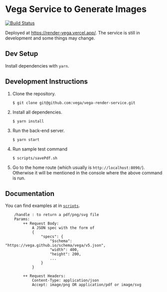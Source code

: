 # Vega Service to Generate Images

[![Build Status](https://github.com/vega/vega-render-service/workflows/Test/badge.svg)](https://github.com/vega/vega-render-service/actions)

Deployed at https://render-vega.vercel.app/. The service is still in development and some things may change.

## Dev Setup

Install dependencies with `yarn`.

## Development Instructions

1. Clone the repository.
    ```
    $ git clone git@github.com:vega/vega-render-service.git
    ```

2. Install all dependencies.
    ```
    $ yarn install
    ```

3.  Run the back-end server.
    ```
    $ yarn start
    ```
    
4. Run sample test command
    ``` 
    $ scripts/savePdf.sh
    ```

6.  Go to the home route (which usually is `http://localhost:8090/`). Otherwise
    it will be mentioned in the console where the above command is run.
    
## Documentation

You can find examples at in [`scripts`](https://github.com/vega/vega-render-service/tree/master/scripts).

```
    /handle : to return a pdf/png/svg file
    Params:
        ++ Request Body:
            A JSON spec with the form of 
            {
                "specs": {
                    "$schema": "https://vega.github.io/schema/vega/v5.json",
                    "width": 400,
                    "height": 200,
                    ...
                }
            }
            
        ++ Request Headers:
            Content-Type: application/json
            Accept: image/png OR application/pdf or image/svg
           
```
